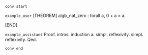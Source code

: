 `conv start`

`example_user`
[THEOREM] algb_nat_zero : forall a, 0 + a = a.

[END]

`example_assistant`
Proof.
    intros.
    induction a.
    simpl.
    reflexivity.
    simpl.
    reflexivity.
Qed.

`conv end`